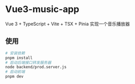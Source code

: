 # Vue3-music-app

Vue 3 + TypeScript + Vite + TSX + Pinia 实现一个音乐播放器

## 使用

```sh
# 安装依赖
pnpm install
# 启动后端接口转发服务器
node backend/prod.server.js
# 启动前端
pnpm dev
```
